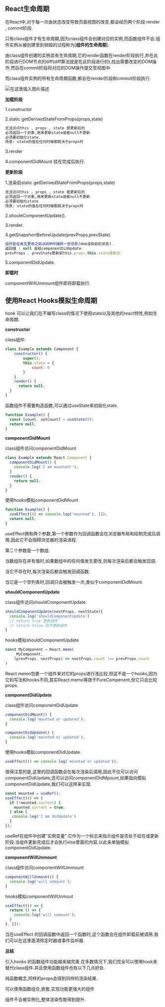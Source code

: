 ## React生命周期

在React中,对于每一次由状态改变导致页面视图的改变,都会经历两个阶段:render , commit阶段.

只有class组件才有生命周期,因为class组件会创建对应的实例,而函数组件不会.组件实例从被创建至到销毁的过程称为[**组件的生命周期**].

由class组件创建的实例具有生命周期,它的render函数在render阶段执行,并在此阶段进行DOM节点的diff(diff算法就是在此阶段进行的),找出需要改变的DOM操作.然后在commit阶段将对应的DOM操作提交至视图中.

而class组件实例的所有生命周期函数,都会在render阶段和cmmoit阶段执行.

![在这里插入图片描述](https://img-blog.csdnimg.cn/20210403095846563.png?x-oss-process=image/watermark,type_ZmFuZ3poZW5naGVpdGk,shadow_10,text_aHR0cHM6Ly9ibG9nLmNzZG4ubmV0L3dlaXhpbl80ODA2NTI2Mg==,size_16,color_FFFFFF,t_70) 

**加载阶段**

1.constructor

2.static getDerivedStateFromProps(props,state)

```txt
无法访问this , props , state 是更新后的
必须返回一个对象,用来更新state或者null不更新
必须要初始化state.
场景: state的值在任何时候都取决于props时
```

3.render

4.componentDidMount 挂在完成后执行.

**更新阶段**

1.渲染前static getDerivedStateFromProps(props,state)

```txt
无法访问this , props , state 是更新后的
必须返回一个对象,用来更新state或者null不更新
必须要初始化state
场景: state的值在任何时候都取决于props时
```

2.shouleComponentUpdate().

3.render.

4.getSnapshortBeforeUpdate(prevProps,prevState).

```js
组件能在发生更改之前从DOM中捕获一些信息(dom渲染前的状态).
返回值 | null 会给componentDidUpdate
prevProps , prevState更新前this.props,this.state更新后
```

5.componentDidUpdate.

**卸载时**

componentWillUnmount组件即将卸载执行.

## 使用React Hooks模拟生命周期

hook 可以让我们在不编写class的情况下使用state以及其他的react特性,例如生命周期.

**constructor**

class组件:

```js
class Example extends Component {
    constructor() {
        super();
        this.state = {
            count: 0
        }
    }
    render() {
      return null;
  }
}
```

函数组件不需要构造函数,可以通过useState来初始化state.

```js
function Example() {
  const [count, setCount] = useState(0);
  return null;
}
```

**componentDidMount**

class组件访问componentDidMount

```js
class Example extends React.Component {
  componentDidMount() {
    console.log('I am mounted!');
  }
  render() {
    return null;
  }
}
```

使用hooks模拟componentDidMount

```js
function Example() {
  useEffect(() => console.log('mounted'), []);
  return null;
}
```

useEffect拥有两个参数,第一个参数作为回调函数会在浏览器布局和绘制完成后调用,因此它不会阻碍浏览器的渲染进程.

第二个参数是一个数组.

当数组存在并有值时,如果数组中的任何值发生更改,则每次渲染后都会触发回调.

当它不存在时,每次渲染后都会触发回调函数.

当它是一个空列表时,回调只会被触发一次,类似于componentDidMount.

**shouldComponentUpdate**

class组件访问shouldComponentUpdate.

```js
shouldComponentUpdate(nextProps, nextState){
  console.log('shouldComponentUpdate')
  // return true 更新组件
  // return false 则不更新组件
}
```

hooks模拟shouldComponentUpdate

```js
const MyComponent = React.memo(
    _MyComponent, 
    (prevProps, nextProps) => nextProps.count !== prevProps.count
)
```

React.memo包裹一个组件来对它的props进行浅比较,但这不是一个hooks,因为它的写法和hooks不同,其实React.memo等效于PureCompenent,但它只会比较props.

**componentDidUpdate**

class组件访问componentDidUpdate

```js
componentDidMount() {
  console.log('mounted or updated');
}

componentDidUpdate() {
  console.log('mounted or updated');
}
```

使用hooks模拟componentDidUpdate.

```js
useEffect(() => console.log('mounted or updated'));
```

值得注意的是,这里的回调函数会在每次渲染后调用,因此不仅可以访问componentDidUpdate,还可以访问componentDidMpount,如果指向模拟componentDidUpdate,我们可以这样来实现.

```js
const mounted = useRef();
useEffect(() => {
  if (!mounted.current) {
    mounted.current = true;
  } else {
   console.log('I am didUpdate')
  }
});
```

useRef在组件中创建"实例变量".它作为一个标志来指示组件是否处于挂在或更新阶段.当组件更新完成后才会执行else里面的内容,以此来单独模拟componentDidUpdate.

**componentWillUnmount**

class组件访问componentWillUmmount

```js
componentWillUnmount() {
  console.log('will unmount');
}
```

hooks模拟componentWillUnmout

```js
useEffect(() => {
  return () => {
    console.log('will unmount');
  }
}, []);
```

当在useEffect 的回调函数中返回一个函数时,这个函数会在组件卸载前被调用.我们可以在这里面清除定时器或事件监听器.

**总结**

引入hooks 的函数组件功能越来越完善,在多数情况下,我们完全可以使用hook来替代class组件.并且使用函数组件也有以下几点好处.

 纯函数概念,同样的props会得到同样的渲染结果.

 可以使用函数组合,嵌套,实现功能更强大的组件

 组件不会被实例化,整体渲染性能得到提升.

